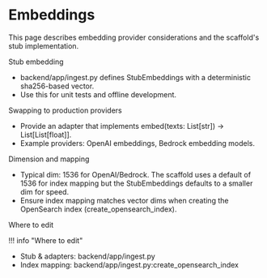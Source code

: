 # Embeddings

This page describes embedding provider considerations and the scaffold's stub implementation.

Stub embedding

- backend/app/ingest.py defines StubEmbeddings with a deterministic sha256-based vector.
- Use this for unit tests and offline development.

Swapping to production providers

- Provide an adapter that implements embed(texts: List[str]) -> List[List[float]].
- Example providers: OpenAI embeddings, Bedrock embedding models.

Dimension and mapping

- Typical dim: 1536 for OpenAI/Bedrock. The scaffold uses a default of 1536 for index mapping but the StubEmbeddings defaults to a smaller dim for speed.
- Ensure index mapping matches vector dims when creating the OpenSearch index (create_opensearch_index).

Where to edit

!!! info "Where to edit"
- Stub & adapters: backend/app/ingest.py
- Index mapping: backend/app/ingest.py:create_opensearch_index
